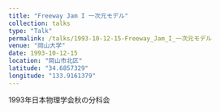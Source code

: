 ```yaml
---
title: "Freeway Jam I 一次元モデル"
collection: talks
type: "Talk"
permalink: /talks/1993-10-12-15-Freeway_Jam_I_一次元モデル
venue: "岡山大学"
date: 1993-10-12-15
location: "岡山市北区"
latitude: "34.6857329"
longitude: "133.9161379"
---
```


1993年日本物理学会秋の分科会
